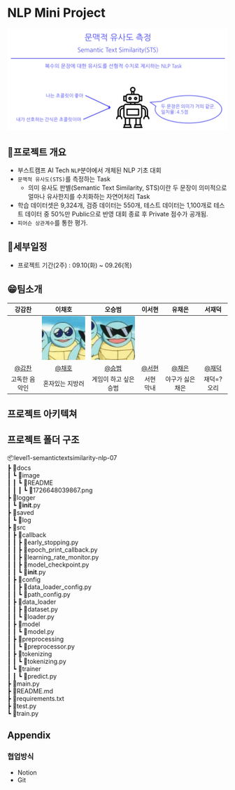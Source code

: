 # NLP Mini Project

![1726648039867](./docs/image/README/1726648039867.png)

## 📕프로젝트 개요

* 부스트캠프 AI Tech `NLP`분야에서 개체된 NLP 기초 대회
* `문맥적 유사도(STS)`를 측정하는 Task
  * 의미 유사도 판별(Semantic Text Similarity, STS)이란 두 문장이 의미적으로 얼마나 유사한지를 수치화하는 자연어처리 Task
* 학습 데이터셋은 9,324개, 검증 데이터는 550개, 테스트 데이터는 1,100개로 테스트 데이터 중 50%만 Public으로 반영 대회 종료 후 Private 점수가 공개됨.
* `피어슨 상관계수`를 통한 평가.

## 📆세부일정
* 프로젝트 기간(2주) : 09.10(화) ~ 09.26(목)

## 😁팀소개

| 강감찬 | 이채호 | 오승범 | 이서현 | 유채은 | 서재덕 |
| :-: | :-: | :-: | :-: | :-: | :-: |
||![꼬부기2](./docs/image/README/꼬부기2.png)|![꼬부기3](./docs/image/README/꼬부기3.png)||||
|[@감찬](https://github.com/gsgh3016)|[@채호](https://github.com/chell9999)|[@승범](https://github.com/Sbeom12)|[@서현](https://github.com/seohyeon0677)|[@채은](https://github.com/canolayoo78)|[@재덕](https://github.com/jduck301)|
|고독한 음악인|혼자있는 지방러|게임이 하고 싶은 승범|서현 막내|야구가 싫은 채은|재덕=? 오리|

## 프로젝트 아키텍쳐

## 프로젝트 폴더 구조
📦level1-semantictextsimilarity-nlp-07  
 ┣ 📂docs  
 ┃ ┗ 📂image  
 ┃ ┃ ┗ 📂README  
 ┃ ┃ ┃ ┗ 📜1726648039867.png  
 ┣ 📂logger  
 ┃ ┗ 📜__init__.py  
 ┣ 📂saved  
 ┃ ┗ 📜log  
 ┣ 📂src  
 ┃ ┣ 📂callback  
 ┃ ┃ ┣ 📜early_stopping.py  
 ┃ ┃ ┣ 📜epoch_print_callback.py  
 ┃ ┃ ┣ 📜learning_rate_monitor.py  
 ┃ ┃ ┣ 📜model_checkpoint.py  
 ┃ ┃ ┗ 📜__init__.py  
 ┃ ┣ 📂config  
 ┃ ┃ ┣ 📜data_loader_config.py  
 ┃ ┃ ┗ 📜path_config.py  
 ┃ ┣ 📂data_loader  
 ┃ ┃ ┣ 📜dataset.py  
 ┃ ┃ ┗ 📜loader.py  
 ┃ ┣ 📂model  
 ┃ ┃ ┗ 📜model.py  
 ┃ ┣ 📂preprocessing  
 ┃ ┃ ┗ 📜preprocessor.py  
 ┃ ┣ 📂tokenizing  
 ┃ ┃ ┗ 📜tokenizing.py  
 ┃ ┗ 📂trainer  
 ┃ ┃ ┗ 📜predict.py  
 ┣ 📜main.py  
 ┣ 📜README.md  
 ┣ 📜requirements.txt  
 ┣ 📜test.py  
 ┗ 📜train.py  

## Appendix

### 협업방식

* Notion
* Git  

### 